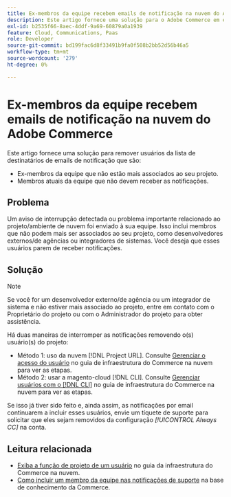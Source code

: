 ```yaml
---
title: Ex-membros da equipe recebem emails de notificação na nuvem do Adobe Commerce
description: Este artigo fornece uma solução para o Adobe Commerce em emails de notificação da infraestrutura em nuvem enviados para ex-membros da equipe.
exl-id: b2535f66-8aec-4ddf-9a69-60879a0a1939
feature: Cloud, Communications, Paas
role: Developer
source-git-commit: bd199fac6d8f33491b9fa0f508b2bb52d56b46a5
workflow-type: tm+mt
source-wordcount: '279'
ht-degree: 0%

---
```


# Ex-membros da equipe recebem emails de notificação na nuvem do Adobe Commerce

Este artigo fornece uma solução para remover usuários da lista de destinatários de emails de notificação que são:

* Ex-membros da equipe que não estão mais associados ao seu projeto.
* Membros atuais da equipe que não devem receber as notificações.

## Problema

Um aviso de interrupção detectada ou problema importante relacionado ao projeto/ambiente de nuvem foi enviado à sua equipe. Isso inclui membros que não podem mais ser associados ao seu projeto, como desenvolvedores externos/de agências ou integradores de sistemas. Você deseja que esses usuários parem de receber notificações.

## Solução

>[!NOTE]
>
>Se você for um desenvolvedor externo/de agência ou um integrador de sistema e não estiver mais associado ao projeto, entre em contato com o Proprietário do projeto ou com o Administrador do projeto para obter assistência.

Há duas maneiras de interromper as notificações removendo o(s) usuário(s) do projeto:

* Método 1: uso da nuvem [!DNL Project URL]. Consulte [Gerenciar o acesso do usuário](https://experienceleague.adobe.com/docs/commerce-cloud-service/user-guide/project/user-access.html) no guia de infraestrutura do Commerce na nuvem para ver as etapas.
* Método 2: usar a magento-cloud [!DNL CLI]. Consulte [Gerenciar usuários com o  [!DNL CLI]](https://experienceleague.adobe.com/docs/commerce-cloud-service/user-guide/project/user-access.html#manage-users-with-the-cli) no guia de infraestrutura do Commerce na nuvem para ver as etapas.

Se isso já tiver sido feito e, ainda assim, as notificações por email continuarem a incluir esses usuários, envie um tíquete de suporte para solicitar que eles sejam removidos da configuração *[!UICONTROL Always CC]* na conta.

## Leitura relacionada

* [Exiba a função de projeto de um usuário](https://experienceleague.adobe.com/docs/commerce-cloud-service/user-guide/project/user-access.html#view-a-user&#39;s-project-role) no guia da infraestrutura do Commerce na nuvem.
* [Como incluir um membro da equipe nas notificações de suporte](https://experienceleague.adobe.com/docs/commerce-knowledge-base/kb/how-to/how-to-include-a-team-member-in-support-notifications.html) na base de conhecimento da Commerce.
